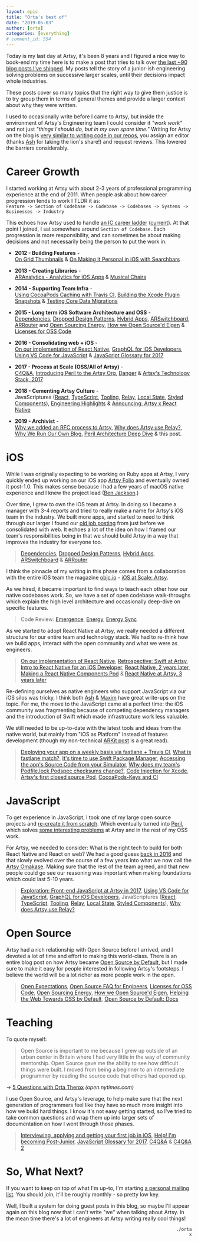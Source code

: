 ```yaml
---
layout: epic
title: "Orta's best of"
date: "2019-05-03"
author: [orta]
categories: [everything]
# comment_id: 554
---
```


Today is my last day at Artsy, it's been 8 years and I figured a nice way to book-end my time here is to make a
post that tries to talk over [the last ~90 blog posts I've shipped](https://artsy.github.io/author/orta/). My posts
tell the story of a junior-ish engineering solving problems on successive larger scales, until their decisions
impact whole industries.

These posts cover so many topics that the right way to give them justice is to try group them in terms of general
themes and provide a larger context about why they were written.

<!-- more -->

I used to occasionally write before I came to Artsy, but inside the environment of Artsy's Engineering team I could
consider it _"work work"_ and not just _"things I should do, but in my own spare time."_ Writing for Artsy on the
blog is [very similar to writing code in our repos][why-we-write], you assign an editor (thanks [Ash][thx-ash] for
taking the lion's share!) and request reviews. This lowered the barriers considerably.

# Career Growth

I started working at Artsy with about 2-3 years of professional programming experience at the end of 2011. When
people ask about how career progression tends to work I TLDR it as:
</br>`Feature -> Section of Codebase -> Codebase -> Codebases -> Systems -> Businesses -> Industry`<br/>

This echoes how Artsy used to handle [an IC career ladder][career-ladder] ([current][current-ladder]). At that
point I joined, I sat somewhere around `Section of Codebase`. Each progression is more responsibility, and can
sometimes be about making decisions and not necessarily being the person to put the work in.

- **2012 - Building Features** - <br/>[On Grid Thumbnails][gridt] & [On Making It Personal in iOS with
  Searchbars][search]

- **2013 - Creating Libraries** - <br/>[ARAnalytics - Analytics for iOS Apps][aranal] & [Musical Chairs][chairs]

- **2014 - Supporting Team Infra** - <br/>[Using CocoaPods Caching with Travis CI][travis], [Building the Xcode
  Plugin Snapshots][snaps] & [Testing Core Data Migrations][test-cd]

- **2015 - Long term iOS Software Architecture and OSS** - <br/>[Dependencies][d1], [Dropped Design Patterns][d2],
  [Hybrid Apps][d3], [ARSwitchboard][d4], [ARRouter][d5] and [Open Sourcing Energy][oss-energy], [How we Open
  Source'd Eigen][oss-eigen] & [Licenses for OSS Code][oss-licenses]

- **2016 - Consolidating web + iOS** - <br/>[On our implementation of React Native][emis], [GraphQL for iOS
  Developers][gql-for-ios], [Using VS Code for JavaScript][vscode-js] & [JavaScript Glossary for
  2017][glossary-2017]

- **2017 - Process at Scale (OSS/All of Artsy)** - <br/>[C4Q&A][c4q], [Introducing Peril to the Artsy Org][peril],
  [Danger][danger] & [Artsy's Technology Stack, 2017][artsy-stack]

- **2018 - Cementing Artsy Culture** - <br/>JavaScriptures ([React][j6], [TypeScript][j5], [Tooling][j2],
  [Relay][j3], [Local State][j2], [Styled Components][j4]), [Engineering Highlights][highlights] & [Announcing:
  Artsy x React Native][axrn]

- **2019 - Archivist** - <br/>[Why we added an RFC process to Artsy][rfc], [Why does Artsy use Relay?][relay], [Why
  We Run Our Own Blog][blog], [Peril Architecture Deep Dive][peril-a] & this post.

# iOS

While I was originally expecting to be working on Ruby apps at Artsy, I very quickly ended up working on our iOS
app [Artsy Folio][folio] and eventually owned it post-1.0. This makes sense because I had a few years of macOS
native experience and I knew the project lead ([Ben Jackson][benj].)

Over time, I grew to own the iOS team at Artsy. In doing so I became a manager with 3-4 reports and tried to really
make a name for Artsy's iOS team in the industry. We built more apps, and started to need to think through our
larger I found our [old job posting][job-mob] from just before we consolidated with web. It echoes a lot of the
idea on how I framed our team's responsibilities being in that we should build Artsy in a way that improves the
industry for everyone too.

> [Dependencies][d1], [Dropped Design Patterns][d2], [Hybrid Apps][d3], [ARSwitchboard][d4] & [ARRouter][d5]

I think the pinnacle of my writing in this phase comes from a collaboration with the entire iOS team the magazine
[objc.io][objcio] - [iOS at Scale: Artsy][scale-artsy].

As we hired, it became important to find ways to teach each other how our native codebases work. So, we have a set
of open codebase walk-throughs which explain the high level architecture and occasionally deep-dive on specific
features.

> Code Review: [Emergence][cr-em], [Energy][cr-en], [Energy Sync][cr-en-sy]

As we started to adopt React Native at Artsy, we really needed a different structure for our entire team and
technology stack. We had to re-think how we build apps, interact with the open community and what we were as
engineers.

> [On our implementation of React Native][emis], [Retrospective: Swift at Artsy][retro-swift], [Intro to React
> Native for an iOS Developer][rn-ios], [React Native, 2 years later][rn2], [Making a React Native Components
> Pod][rn-pod] & [React Native at Artsy, 3 years later][rn3]

Re-defining ourselves as native engineers who support JavaScript via our iOS silos was tricky, I think both
[Ash][ash-on-js] & [Maxim][maxim-talk-culture] have great write-ups on the topic. For me, the move to the
JavaScript came at a perfect time: the iOS community was fragmenting because of competing dependency managers and
the introduction of Swift which made infrastructure work less valuable.

We still needed to be up-to-date with the latest tools and ideas from the native world, but mainly from "iOS as
Platform" instead of features development (though my non-technical [ARKit post][arkit] is a great read).

> [Deploying your app on a weekly basis via fastlane + Travis CI][emis-travis], [What is fastlane match?][match],
> [It's time to use Swift Package Manager][spm], [Accessing the app's Source Code from your Simulator][src], [Why
> does my team's Podfile.lock Podspec checksums change?][checksum], [Code Injection for Xcode][inject], [Artsy's
> first closed source Pod][closed-pod], [CocoaPods-Keys and CI][cpkeys]

# JavaScript

To get experience in JavaScript, I took one of my large open source projects and [re-create it from
scratch][danger]. Which eventually turned into [Peril][peril], which solves [some interesting
problems][peril-state] at Artsy and in the rest of my OSS work.

For Artsy, we needed to consider: What is the right tech to build for both React Native and React on web? We had a
good guess [back in 2016][fejs2017] and that slowly evolved over the course of a few years into what we now call
the [Artsy Omakase][a-om]. Making sure that the rest of the team agreed, and that new people could go see our
reasoning was important when making foundations which could last 5-10 years.

> [Exploration: Front-end JavaScript at Artsy in 2017][fejs2017], [Using VS Code for JavaScript][vscode], [GraphQL
> for iOS Developers][gql-ios], JavaScriptures ([React][j6], [TypeScript][j5], [Tooling][j2], [Relay][j3], [Local
> State][j2], [Styled Components][j4]), [Why does Artsy use Relay?][why-relay]

# Open Source

Artsy had a rich relationship with Open Source before I arrived, and I devoted a lot of time and effort to making
this world-class. There is an entire blog post on how Artsy became [Open Source by Default][ossd], but I made sure
to make it easy for people interested in following Artsy's footsteps. I believe the world will be a lot richer as
more people work in the open.

> [Open Expectations][oss-exp], [Open Source FAQ for Engineers][oss-faq], [Licenses for OSS Code][oss-lic], [Open
> Sourcing Energy][oss-energy], [How we Open Source'd Eigen][oss-eigen], [Helping the Web Towards OSS by
> Default][oss-web], [Open Source by Default: Docs][oss-docs]

# Teaching

To quote myself:

> Open Source is important to me because I grew up outside of an urban center in Britain where I had very little in
> the way of community mentorship. Open Source gave me the ability to see how difficult things were built. I moved
> from being a beginner to an intermediate programmer by reading the source code that others had opened up.

→ [5 Questions with Orta Therox][nytimes-oss] _(open.nytimes.com)_

I use Open Source, and Artsy's leverage, to help make sure that the next generation of programmers feel like they
have so much more insight into how we build hard things. I know it's not easy getting started, so I've tried to
take common questions and wrap them up into larger sets of documentation on how I went through those phases.

> [Interviewing, applying and getting your first job in iOS][starting-ios], [Help! I'm becoming
> Post-Junior][post-junior], [JavaScript Glossary for 2017][js-gloss], [C4Q&A][c4qa1] & [C4Q&A 2][c4qa2]

# So, What Next?

If you want to keep on top of what I'm up-to, I'm starting [a personal mailing list][mail]. You should join, it'll
be roughly monthly - so pretty low key.

Well, I built a system for doing guest posts in this blog, so maybe I'll appear again on this blog now that I can't
write "we" when talking about Artsy. In the mean time there's a lot of engineers at Artsy writing really cool
things!

<p align="right"><code>./orta</code></br><code>x</code></p>

[gridt]: https://artsy.github.io/blog/2012/09/13/on-grid-thumbnails/
[search]: https://artsy.github.io/blog/2012/05/11/on-making-it-personal--in-iOS-with-searchbars/
[aranal]: https://artsy.github.io/blog/2013/04/10/aranalytics/
[chairs]: https://artsy.github.io/blog/2013/03/29/musical-chairs/
[travis]: https://artsy.github.io/blog/2014/08/08/CocoaPods-Caching/
[snaps]: https://artsy.github.io/blog/2014/06/17/building-the-xcode-plugin-snapshots/
[test-cd]: https://artsy.github.io/blog/2014/06/11/testing-core-data-migrations/
[oss-energy]: https://artsy.github.io/blog/2015/08/06/open-sourcing-energy/
[oss-eigen]: https://artsy.github.io/blog/2015/04/28/how-we-open-sourced-eigen/
[oss-docs]: https://artsy.github.io/blog/2018/08/21/OSS-by-Default-Docs/
[oss-web]: https://artsy.github.io/blog/2016/09/06/Milestone-on-OSS-by-Default/
[d1]: https://artsy.github.io/blog/2015/09/18/Cocoa-Architecture-Dependencies/
[d2]: https://artsy.github.io/blog/2015/09/01/Cocoa-Architecture-Dropped-Design-Patterns/
[d3]: https://artsy.github.io/blog/2015/08/24/Cocoa-Architecture-Hybrid-Apps/
[d4]: https://artsy.github.io/blog/2015/08/19/Cocoa-Architecture-Switchboard-Pattern/
[d5]: https://artsy.github.io/blog/2015/08/15/Cocoa-Architecture-Router-Pattern/
[oss-licenses]: https://artsy.github.io/blog/2015/12/10/License-and-You/
[emis]: https://artsy.github.io/blog/2016/08/24/On-Emission/
[gql-for-ios]: https://artsy.github.io/blog/2016/06/19/graphql-for-mobile/
[vscode-js]: https://artsy.github.io/blog/2016/08/15/vscode/
[glossary-2017]: https://artsy.github.io/blog/2016/11/14/JS-Glossary/
[c4q]: https://artsy.github.io/blog/2017/10/10/C4Q-QandA/
[peril]: https://artsy.github.io/blog/2017/09/04/Introducing-Peril/
[danger]: https://artsy.github.io/blog/2017/06/30/danger-one-oh-again/
[artsy-stack]: https://artsy.github.io/blog/2017/04/14/artsy-technology-stack-2017/
[j1]: https://artsy.github.io/blog/2018/06/15/JavaScriptures-5-Babel-Webpack/
[j2]: https://artsy.github.io/blog/2018/06/15/JavaScriptures-4.2-Local-State/
[j3]: https://artsy.github.io/blog/2018/06/13/JavaScriptures-4.1-Relay/
[j4]: https://artsy.github.io/blog/2018/05/04/JavaScriptures-3-Styled-Components/
[j5]: https://artsy.github.io/blog/2018/05/02/JavaScriptures-2-TypeScript/
[j6]: https://artsy.github.io/blog/2018/05/01/JavaScriptures-1-React/
[highlights]: https://artsy.github.io/blog/2018/10/18/long-term-highlights/
[axrn]: https://artsy.github.io/blog/2018/06/03/Announcing-Artsy-x-React-Native/
[relay]: https://artsy.github.io/blog/2019/04/10/omakase-relay/
[rfc]: https://artsy.github.io/blog/2019/04/11/on-an-rfcs-process/
[blog]: https://artsy.github.io/blog/2019/01/30/why-we-run-our-blog/
[peril-a]: https://artsy.github.io/blog/2019/04/04/peril-architecture-deep-dive/
[career-ladder]: https://artsy.github.io/blog/2016/09/10/Help!-I'm-becoming-Post-Junior/
[current-ladder]: https://github.com/artsy/README/blob/master/careers/ladder.md
[folio]: https://folio.artsy.net
[benj]: https://twitter.com/benjaminjackson
[job-mob]: https://www.artsy.net/article/artsy-jobs-mobile-engineer
[thx-ash]: https://github.com/artsy/artsy.github.io/pulls?utf8=✓&q=is%3Aclosed+is%3Apr+author%3Aorta+
[why-we-write]: https://artsy.github.io/blog/2019/01/30/why-we-run-our-blog/
[scale-artsy]: https://www.objc.io/issues/22-scale/artsy/
[objcio]: https://www.objc.io/
[retro-swift]: https://artsy.github.io/blog/2017/02/05/Retrospective-Swift-at-Artsy/
[rn-ios]: https://artsy.github.io/blog/2017/07/06/React-Native-for-iOS-devs/
[rn2]: https://artsy.github.io/blog/2018/03/17/two-years-of-react-native/
[rn-pod]: https://artsy.github.io/blog/2018/04/17/making-a-components-pod/
[rn3]: https://artsy.github.io/blog/2019/03/17/three-years-of-react-native/
[ash-on-js]: https://ashfurrow.com/blog/learning-from-other-programming-communities/
[maxim-talk-culture]: https://www.youtube.com/watch?v=zqnJBksguVI
[peril-state]: https://artsy.github.io/blog/2018/06/18/On-Obsessive-Statelessness/
[fejs2017]: https://artsy.github.io/blog/2017/02/05/Front-end-JavaScript-at-Artsy-2017/
[a-om]: https://www.youtube.com/watch?v=1Z3loALSVQM
[vscode]: https://artsy.github.io/blog/2016/08/15/vscode/
[gql-ios]: https://artsy.github.io/blog/2016/06/19/graphql-for-mobile/
[why-relay]: https://artsy.github.io/blog/2019/04/10/omakase-relay/
[cr-em]: https://artsy.github.io/blog/2015/11/05/Emergence-Code-Review/
[cr-en-sy]: https://artsy.github.io/blog/2016/02/12/Code-Review-Energy-Sync/
[cr-en]: https://artsy.github.io/blog/2016/02/11/Code-Review-Energy/
[oss-exp]: https://artsy.github.io/blog/2016/01/13/OSS-Expectations/
[oss-faq]: https://artsy.github.io/blog/2017/01/04/OSS-FAQ/
[oss-lic]: https://artsy.github.io/blog/2015/12/10/License-and-You/
[nytimes-oss]: https://open.nytimes.com/five-questions-with-orta-therox-d5bb9659c50b
[starting-ios]: https://artsy.github.io/blog/2016/01/30/iOS-Junior-Interviews/
[post-junior]: https://artsy.github.io/blog/2016/09/10/Help!-I'm-becoming-Post-Junior/
[js-gloss]: https://artsy.github.io/blog/2016/11/14/JS-Glossary/
[c4qa1]: https://artsy.github.io/blog/2017/10/10/C4Q-QandA/
[c4qa2]: https://artsy.github.io/blog/2018/01/10/C4Q-QandA-two/
[arkit]: https://artsy.github.io/blog/2018/03/18/ar/
[emis-travis]: https://artsy.github.io/blog/2017/07/31/fastlane-travis-weekly-deploys/
[match]: https://artsy.github.io/blog/2017/04/05/what-is-fastlane-match/
[spm]: https://artsy.github.io/blog/2019/01/05/its-time-to-use-spm/
[src]: https://artsy.github.io/blog/2016/10/14/Accessing-the-Source-Code-from-your-Simulator/
[checksum]: https://artsy.github.io/blog/2016/05/03/podspec-checksums/
[inject]: https://artsy.github.io/blog/2016/03/05/iOS-Code-Injection/
[closed-pod]: https://artsy.github.io/blog/2014/06/20/artsys-first-closed-source-pod/
[cpkeys]: https://artsy.github.io/blog/2015/01/21/cocoapods-keys-and-CI/
[ossd]: https://artsy.github.io/blog/2019/04/29/how-did-artsy-become-oss-by-default/
[mail]: https://buttondown.email/orta
